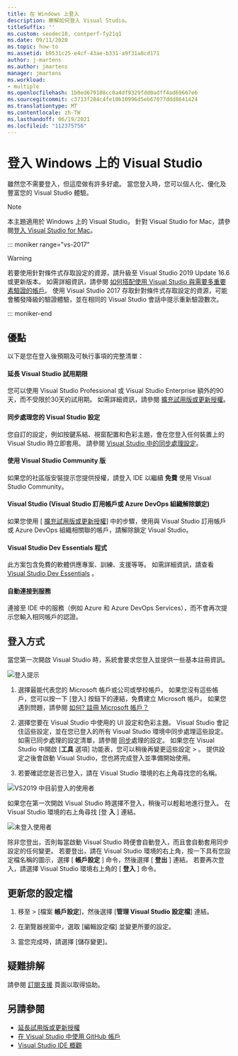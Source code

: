 ```yaml
---
title: 在 Windows 上登入
description: 瞭解如何登入 Visual Studio。
titleSuffix: ''
ms.custom: seodec18, contperf-fy21q1
ms.date: 09/11/2020
ms.topic: how-to
ms.assetid: b9531c25-e4cf-43ae-b331-a9f31a8cd171
author: j-martens
ms.author: jmartens
manager: jmartens
ms.workload:
- multiple
ms.openlocfilehash: 1b0ed679188cc0a4df9329fdd0adff4ad69667e6
ms.sourcegitcommit: c3713f284c4fe10b10996d5eb67077ddd8641424
ms.translationtype: MT
ms.contentlocale: zh-TW
ms.lasthandoff: 06/19/2021
ms.locfileid: "112375756"
---
```

# <a name="sign-in-to-visual-studio-on-windows"></a>登入 Windows 上的 Visual Studio

雖然您不需要登入，但這麼做有許多好處。 當您登入時，您可以個人化、優化及豐富您的 Visual Studio 體驗。 

> [!NOTE]
> 本主題適用於 Windows 上的 Visual Studio。 針對 Visual Studio for Mac，請參閱[登入 Visual Studio for Mac](/visualstudio/mac/signing-in)。

::: moniker range="vs-2017"

> [!WARNING]
> 若要使用針對條件式存取設定的資源，請升級至 Visual Studio 2019 Update 16.6 或更新版本。 如需詳細資訊，請參閱 [如何搭配使用 Visual Studio 與需要多重要素驗證的帳戶](work-with-multi-factor-authentication.md)。
> 使用 Visual Studio 2017 存取針對條件式存取設定的資源，可能會觸發降級的驗證體驗，並在相同的 Visual Studio 會話中提示重新驗證數次。 
> 
::: moniker-end

## <a name="benefits"></a>優點

以下是您在登入後預期及可執行事項的完整清單：


#### <a name="extend-the-visual-studio-trial-period"></a>延長 Visual Studio 試用期限

您可以使用 Visual Studio Professional 或 Visual Studio Enterprise 額外的90天，而不受限於30天的試用期。 如需詳細資訊，請參閱 [擴充試用版或更新授權](../ide/how-to-unlock-visual-studio.md)。

#### <a name="synchronize-your-visual-studio-settings"></a>同步處理您的 Visual Studio 設定

您自訂的設定，例如按鍵系結、視窗配置和色彩主題，會在您登入任何裝置上的 Visual Studio 時立即套用。 請參閱 [Visual Studio 中的同步處理設定](../ide/synchronized-settings-in-visual-studio.md)。

#### <a name="use-visual-studio-community-edition"></a>使用 Visual Studio Community 版

如果您的社區版安裝提示您提供授權，請登入 IDE 以繼續 **免費** 使用 Visual Studio Community。 

#### <a name="unlock-visual-studio-visual-studio-subscription-or-an-azure-devops-organization"></a>Visual Studio (Visual Studio 訂用帳戶或 Azure DevOps 組織解除鎖定) 

如果您使用 [ [擴充試用版或更新授權](../ide/how-to-unlock-visual-studio.md)] 中的步驟，使用與 Visual Studio 訂用帳戶或 Azure DevOps 組織相關聯的帳戶，請解除鎖定 Visual Studio。

#### <a name="the-visual-studio-dev-essentials-program"></a>Visual Studio Dev Essentials 程式

此方案包含免費的軟體供應專案、訓練、支援等等。 如需詳細資訊，請查看 [Visual Studio Dev Essentials](https://visualstudio.microsoft.com/dev-essentials/) 。

#### <a name="automatically-connect-to-services"></a>自動連接到服務

連接至 IDE 中的服務（例如 Azure 和 Azure DevOps Services），而不會再次提示您輸入相同帳戶的認證。

## <a name="how-to-sign-in"></a>登入方式 

當您第一次開啟 Visual Studio 時，系統會要求您登入並提供一些基本註冊資訊。

![登入提示](../ide/media/vs2019_signinpopup.png)

1. 選擇最能代表您的 Microsoft 帳戶或公司或學校帳戶。 如果您沒有這些帳戶，您可以按一下 [登入] 按鈕下的連結，免費建立 Microsoft 帳戶。 如果您遇到問題，請參閱 [如何? 註冊 Microsoft 帳戶？](https://support.microsoft.com/help/4026324/microsoft-account-how-to-create)

2. 選擇您要在 Visual Studio 中使用的 UI 設定和色彩主題。 Visual Studio 會記住這些設定，並在您已登入的所有 Visual Studio 環境中同步處理這些設定。 如需已同步處理的設定清單，請參閱 [同步](../ide/synchronized-settings-in-visual-studio.md)處理的設定。 如果您在 Visual Studio 中開啟 [**工具** 選項] 功能表，您可以稍後再變更這些設定  >   。
   提供設定之後會啟動 Visual Studio，您也將完成登入並準備開始使用。 
   
1. 若要確認您是否已登入，請在 Visual Studio 環境的右上角尋找您的名稱。

![VS2019 中目前登入的使用者](../ide/media/vs2019_username.png)

如果您在第一次開啟 Visual Studio 時選擇不登入，稍後可以輕鬆地進行登入。 在 Visual Studio 環境的右上角尋找 [登 **入** ] 連結。

![未登入使用者](../ide/media/vs2019_usernotsignedin.png)

除非您登出，否則每當啟動 Visual Studio 時便會自動登入，而且會自動套用同步設定的任何變更。 若要登出，請在 Visual Studio 環境的右上角，按一下具有您設定檔名稱的圖示，選擇 [ **帳戶設定** ] 命令，然後選擇 [ **登出** ] 連結。 若要再次登入，請選擇 Visual Studio 環境右上角的 [ **登入** ] 命令。

## <a name="update-your-profile"></a>更新您的設定檔

1. 移至  >  [檔案 **帳戶設定**]，然後選擇 [**管理 Visual Studio 設定檔**] 連結。

1. 在瀏覽器視窗中，選取 [編輯設定檔] 並變更所要的設定。

1. 當您完成時，請選擇 [儲存變更]。

## <a name="troubleshooting"></a>疑難排解

請參閱 [訂閱支援](https://visualstudio.microsoft.com/subscriptions/support/) 頁面以取得協助。

## <a name="see-also"></a>另請參閱

* [延長試用版或更新授權](../ide/how-to-unlock-visual-studio.md)
* [在 Visual Studio 中使用 GitHub 帳戶](../ide/work-with-github-accounts.md)
* [Visual Studio IDE 概觀](../get-started/visual-studio-ide.md)
